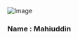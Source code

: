 
<img src="{{ asset('cssfontend') }}/images/samad.jpeg" alt="Image"
                                class="img-fluid rounded"> <br>
<h3>Name : Mahiuddin </h3>
